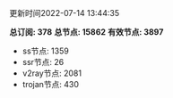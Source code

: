 更新时间2022-07-14 13:44:35

**总订阅: 378**
**总节点: 15862**
**有效节点: 3897**
- ss节点: 1359
- ssr节点: 26
- v2ray节点: 2081
- trojan节点: 430
